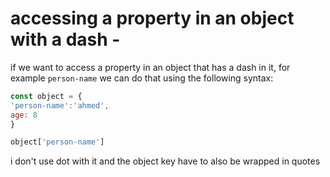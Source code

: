 # accessing a property in an object with a dash -

if we want to access a property in an object that has a dash in it, for example `person-name` we can do that using the following syntax:

```js
const object = {
'person-name':'ahmed',
age: 8
}

object['person-name']
```

i don't use dot with it and the object key have to also be wrapped in quotes 

